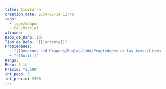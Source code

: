 ```yaml
---
title: Cimitarra
creation date: 2024-02-14 12:48
tags:
  - type/weapon
  - CaC/Marcial
aliases: 
Dado_de_Daño: 1d6
Tipo_de_Daño: "[[Cortante]]"
Propiedades:
  - "[[Dungeons and Dragons/Reglas/Daño/Propiedades de las Armas/Ligera]]"
  - "[[Sutil]]"
Rango: 
Peso: 3 lb
Precio: "2.500"
int_peso: 3
int_precio: 2500
---
```


